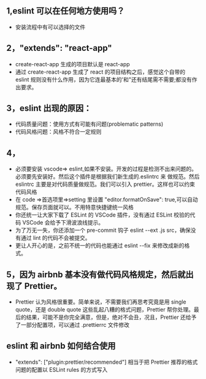 <!--
 * @Description: Eslint
 * @Author: xiao.zhang
 * @Date: 2020-09-29 10:49:18
 * @LastEditors: xiao.zhang
 * @LastEditTime: 2020-09-29 18:03:00
-->

## 1,eslint 可以在任何地方使用吗？

- 安装流程中有可以选择的文件

## 2，"extends": "react-app"

- create-react-app 生成的项目默认是 react-app
- 通过 create-react-app 生成了 react 的项目结构之后，感觉这个自带的 eslint 规则没有什么作用，因为它连最基本的'和"还有结尾需不需要;都没有作出要求。

## 3，eslint 出现的原因：

- 代码质量问题：使用方式有可能有问题(problematic patterns)
- 代码风格问题：风格不符合一定规则

## 4，

- 必须要安装 vscode=> eslint,如果不安装。开发的过程是检测不出来问题的。必须要先安装好。然后这个插件是根据我们新生成的.eslintrc 来
  做规范。然后 eslintrc 主要是对代码质量做规范。我们可以引入 prettier。这样也可以约束代码风格
- 在 code =>首选项里=>setting 里设置 "editor.formatOnSave": true,可以自动规范。保存页面就可以。不用特意快捷键统一风格
- 你还统一让大家下载了 ESLint 的 VSCode 插件，没有通过 ESLint 校验的代码 VSCode 会给予下滑波浪线提示。
- 为了万无一失，你还添加一个 pre-commit 钩子 eslint --ext .js src，确保没有通过 lint 的代码不会被提交。
- 更让人开心的是，之前不统一的代码也能通过 eslint --fix 来修改成新的格式。

## 5，因为 airbnb 基本没有做代码风格规定，然后就出现了 Prettier。

- Prettier 认为风格很重要。简单来说，不需要我们再思考究竟是用 single quote，还是 double quote 这些乱起八糟的格式问题，Prettier 帮你处理。最后的结果，可能不是你完全满意，但是，绝对不会丑，况且，Prettier 还给予了一部分配置项，可以通过 .prettierrc 文件修改

## eslint 和 airbnb 如何结合使用

- "extends": ["plugin:prettier/recommended"]
  相当于把 Prettier 推荐的格式问题的配置以 ESLint rules 的方式写入

